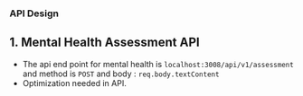 ### API Design

## 1. Mental Health Assessment API

- The api end point for mental health is `localhost:3008/api/v1/assessment` and method is `POST` and body : `req.body.textContent`
- Optimization needed in API. 
